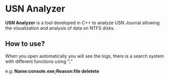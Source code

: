 # USN Analyzer

**USN Analyzer** is a tool developed in C++ to analyze USN Journal allowing the visualization and analysis of data on NTFS disks.

## How to use?

When you open automatically you will see the logs, there is a search system with different functions using ";"

e.g: **Name:console.exe;Reason:file deletete**
